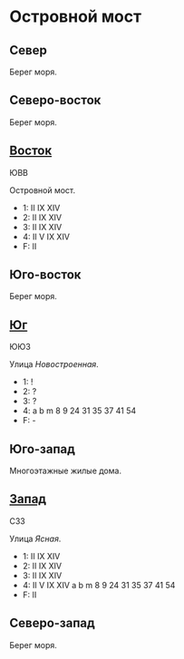 # Островной мост

## Север

Берег моря.

## Северо-восток

Берег моря.

## [Восток](./580150.md)

ЮВВ

Островной мост.

* 1:    II  IX  XIV
* 2:    II  IX  XIV
* 3:    II  IX  XIV
* 4:    II  V   IX  XIV
* F:    II

## Юго-восток

Берег моря.

## [Юг](./550160.md)

ЮЮЗ

Улица *Новостроенная*.

* 1:    !
* 2:    ?
* 3:    ?
* 4:    a   b   m
        8   9   24  31  35  37  41  54
* F:    -

## Юго-запад

Многоэтажные жилые дома.

## [Запад](./530150.md)

СЗЗ

Улица *Ясная*.

* 1:    II  IX  XIV
* 2:    II  IX  XIV
* 3:    II  IX  XIV
* 4:    II  V   IX  XIV
        a   b   m
        8   9   24  31  35  37  41  54
* F:    II

## Северо-запад

Берег моря.
